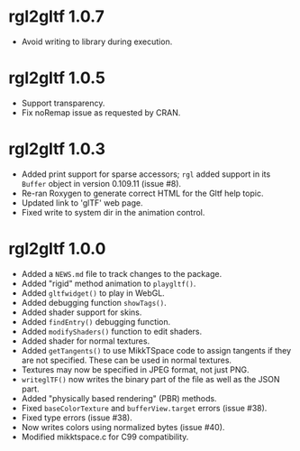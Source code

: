 # rgl2gltf 1.0.7

* Avoid writing to library during execution.

# rgl2gltf 1.0.5

* Support transparency.
* Fix noRemap issue as requested by CRAN.

# rgl2gltf 1.0.3

* Added print support for sparse accessors; `rgl` added
support in its `Buffer` object in version 0.109.11 (issue #8).
* Re-ran Roxygen to generate correct HTML for the Gltf
help topic.
* Updated link to 'glTF' web page.
* Fixed write to system dir in the animation control.

# rgl2gltf 1.0.0

* Added a `NEWS.md` file to track changes to the package.
* Added "rigid" method animation to `playgltf()`.
* Added `gltfwidget()` to play in WebGL.
* Added debugging function `showTags()`.
* Added shader support for skins.
* Added `findEntry()` debugging function.
* Added `modifyShaders()` function to edit shaders.
* Added shader for normal textures.
* Added `getTangents()` to use MikkTSpace code to assign tangents 
if they are not specified.  These can be used in normal textures.
* Textures may now be specified in JPEG format, not just PNG.
* `writeglTF()` now writes the binary part of the file as
well as the JSON part.
* Added "physically based rendering" (PBR) methods.
* Fixed `baseColorTexture` and `bufferView.target` errors (issue #38).
* Fixed type errors (issue #38).
* Now writes colors using normalized bytes (issue #40).
* Modified mikktspace.c for C99 compatibility.
